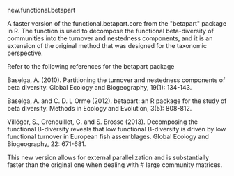 new.functional.betapart

A faster version of the functional.betapart.core from the "betapart" package in R. The function is used to decompose the functional beta-diversity of communities into the turnover and nestedness components, and it is an extension of the original method that was designed for the taxonomic perspective. 

Refer to the following references for the betapart package

Baselga, A. (2010). Partitioning the turnover and nestedness components of beta diversity. Global Ecology and Biogeography, 19(1): 134-143.

Baselga, A. and C. D. L Orme (2012). betapart: an R package for the study of beta diversity. Methods in Ecology and Evolution, 3(5): 808-812.

Villéger, S., Grenouillet, G. and S. Brosse (2013). Decomposing the functional B-diversity reveals that low functional B-diversity is driven by low functional turnover in European fish assemblages. Global Ecology and Biogeography, 22: 671-681. 


This new version allows for external parallelization and is substantially faster than the original one when dealing with # large community matrices.

